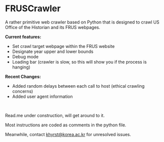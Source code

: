 # FRUSCrawler
A rather primitive web crawler based on Python that is designed to crawl US Office of the Historian and its FRUS webpages.

**Current features:**
- Set crawl target webpage within the FRUS website
- Designate year upper and lower bounds
- Debug mode
- Loading bar (crawler is slow, so this will show you if the process is hanging)

**Recent Changes:**
- Added random delays between each call to host (ethical crawling concerns)
- Added user agent information

&nbsp;

Read.me under construction, will get around to it.

Most instructions are coded as comments in the python file.

Meanwhile, contact khyrst@korea.ac.kr for unresolved issues.
